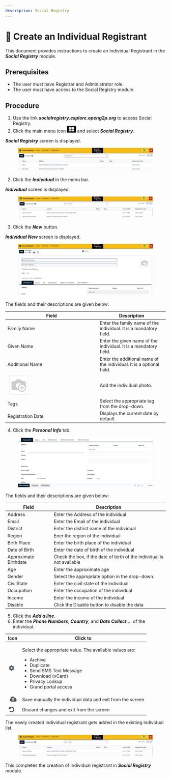 ```yaml
---
description: Social Registry
---
```


# 📔 Create an Individual Registrant

This document provides instructions to create an Individual Registrant in the _**Social Registry**_ module.

## Prerequisites

* The user must have Registrar and Administrator role.
* The user must have access to the Social Registry module.

## Procedure

1. Use the link _**socialregistry.explore.openg2p.org**_ to access Social Registry.
2. Click the main menu icon ![](../../../../.gitbook/assets/main-menu.png) and select _**Social Registry**_.

_**Social Registry**_ screen is displayed.

<figure><img src="../../../../.gitbook/assets/home-page-social-registry.png" alt=""><figcaption></figcaption></figure>

2. Click the _**Individual**_ in the menu bar.

_**Individual**_ screen is displayed.

<figure><img src="../../../../.gitbook/assets/individual-page-social-registry.png" alt=""><figcaption></figcaption></figure>

3. Click the _**New**_ button.

_**Individual New**_ screen is displayed.

<figure><img src="../../../../.gitbook/assets/individual-new-page-social-registry.png" alt=""><figcaption></figcaption></figure>

The fields and their descriptions are given below:

<table><thead><tr><th width="276">Field</th><th>Description</th></tr></thead><tbody><tr><td>Family Name</td><td>Enter the family name of the individual. It is a mandatory field.</td></tr><tr><td>Given Name</td><td>Enter the given name of the individual. It is a mandatory field.</td></tr><tr><td>Additional Name</td><td>Enter the additional name of the individual. It is a optional field.</td></tr><tr><td><img src="../../../../.gitbook/assets/camera-icon.png" alt="" data-size="original"></td><td>Add the individual photo.</td></tr><tr><td>Tags</td><td>Select the appropriate tag from the drop-down.</td></tr><tr><td>Registration Date</td><td>Displays the current date by default</td></tr></tbody></table>

4. Click the _**Personal Info**_ tab.

<figure><img src="../../../../.gitbook/assets/personal-info-social-registry.png" alt=""><figcaption></figcaption></figure>

The fields and their descriptions are given below:

| Field                 | Description                                                            |
| --------------------- | ---------------------------------------------------------------------- |
| Address               | Enter the Address of the individual                                    |
| Email                 | Enter the Email of the individual                                      |
| District              | Enter the district name of the individual                              |
| Region                | Ener the region of the individual                                      |
| Birth Place           | Enter the birth place of the individual                                |
| Date of Birth         | Enter the date of birth of the individual                              |
| Approximate Birthdate | Check the box, if the date of birth of the individual is not available |
| Age                   | Enter the approximate age                                              |
| Gender                | Select the appropriate option in the drop-down.                        |
| CivilState            | Enter the civil state of the individual                                |
| Occupation            | Enter the occupation of the individual                                 |
| Income                | Enter the income of the individual                                     |
| Disable               | Click the Disable button to disable the data                           |

5. Click the _**Add a line**_.
6. Enter the _**Phone Numbers**_, _**Country**_, and _**Date Collect**_.... of the individual.

| Icon                                                                                         | Click to                                                                                                                                                                                                             |
| -------------------------------------------------------------------------------------------- | -------------------------------------------------------------------------------------------------------------------------------------------------------------------------------------------------------------------- |
| <img src="../../../../.gitbook/assets/Actions.png" alt="" data-size="original">              | <p>Select the appropriate value. The available values are: </p><ul><li>Archive</li><li>Duplicate</li><li>Send SMS Text Message</li><li>Download (vCard)</li><li>Privacy Lookup</li><li>Grand portal access</li></ul> |
| <img src="../../../../.gitbook/assets/icon-save-manually.png" alt="" data-size="original">   | Save manually the individual data and exit from the screen                                                                                                                                                           |
| <img src="../../../../.gitbook/assets/discard-changes-icon.png" alt="" data-size="original"> | Discard changes and exit from the screen                                                                                                                                                                             |

The newly created individual registrant gets added in the existing individual list.

<figure><img src="../../../../.gitbook/assets/individual-page-social-registry.png" alt=""><figcaption></figcaption></figure>

This completes the creation of individual registrant in _**Social Registry**_ module.
